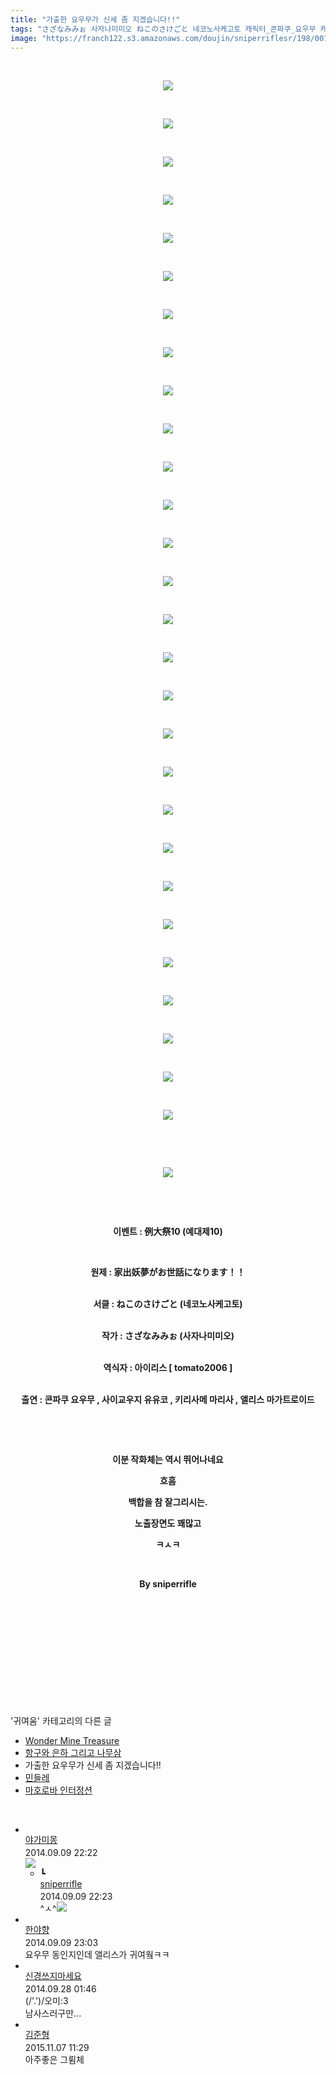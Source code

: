 ```yaml
---
title: "가출한 요우무가 신세 좀 지겠습니다!!"
tags: "さざなみみぉ 사자나미미오 ねこのさけごと 네코노사케고토 캐릭터_콘파쿠_요우무 캐릭터_사이교우지_유유코 캐릭터_키리사메_마리사 캐릭터_앨리스_마가트로이드 이벤트_例大祭10 이벤트_예대제10 귀여움"
image: "https://franch122.s3.amazonaws.com/doujin/sniperriflesr/198/001.png"
---
```

<div class="article">
<p style="TEXT-ALIGN: center"> </p>
<p style="TEXT-ALIGN: center"><img src="{{ site.imgserver4 }}/sniperriflesr/198/001.png"/></p>
<p style="TEXT-ALIGN: center"> </p>
<p style="TEXT-ALIGN: center"><img src="{{ site.imgserver4 }}/sniperriflesr/198/002.png"/></p>
<p style="TEXT-ALIGN: center"> </p>
<p style="TEXT-ALIGN: center"><img src="{{ site.imgserver4 }}/sniperriflesr/198/003.png"/></p>
<p style="TEXT-ALIGN: center"> </p>
<p style="TEXT-ALIGN: center"><img src="{{ site.imgserver4 }}/sniperriflesr/198/004.png"/></p>
<p style="TEXT-ALIGN: center"> </p>
<p style="TEXT-ALIGN: center"><img src="{{ site.imgserver4 }}/sniperriflesr/198/005.png"/></p>
<p style="TEXT-ALIGN: center"> </p>
<p style="TEXT-ALIGN: center"><img src="{{ site.imgserver4 }}/sniperriflesr/198/006.png"/></p>
<p style="TEXT-ALIGN: center"> </p>
<p style="TEXT-ALIGN: center"><img src="{{ site.imgserver4 }}/sniperriflesr/198/007.png"/></p>
<p style="TEXT-ALIGN: center"> </p>
<p style="TEXT-ALIGN: center"><img src="{{ site.imgserver4 }}/sniperriflesr/198/008.png"/></p>
<p style="TEXT-ALIGN: center"> </p>
<p style="TEXT-ALIGN: center"><img src="{{ site.imgserver4 }}/sniperriflesr/198/009.png"/></p>
<p style="TEXT-ALIGN: center"> </p>
<p style="TEXT-ALIGN: center"><img src="{{ site.imgserver4 }}/sniperriflesr/198/010.png"/></p>
<p style="TEXT-ALIGN: center"> </p>
<p style="TEXT-ALIGN: center"><img src="{{ site.imgserver4 }}/sniperriflesr/198/011.png"/></p>
<p style="TEXT-ALIGN: center"> </p>
<p style="TEXT-ALIGN: center"><img src="{{ site.imgserver4 }}/sniperriflesr/198/012.png"/></p>
<p style="TEXT-ALIGN: center"> </p>
<p style="TEXT-ALIGN: center"><img src="{{ site.imgserver4 }}/sniperriflesr/198/013.png"/></p>
<p style="TEXT-ALIGN: center"> </p>
<p style="TEXT-ALIGN: center"><img src="{{ site.imgserver4 }}/sniperriflesr/198/014.png"/></p>
<p style="TEXT-ALIGN: center"> </p>
<p style="TEXT-ALIGN: center"><img src="{{ site.imgserver4 }}/sniperriflesr/198/015.png"/></p>
<p style="TEXT-ALIGN: center"> </p>
<p style="TEXT-ALIGN: center"><img src="{{ site.imgserver4 }}/sniperriflesr/198/016.png"/></p>
<p style="TEXT-ALIGN: center"> </p>
<p style="TEXT-ALIGN: center"><img src="{{ site.imgserver4 }}/sniperriflesr/198/017.png"/></p>
<p style="TEXT-ALIGN: center"> </p>
<p style="TEXT-ALIGN: center"><img src="{{ site.imgserver4 }}/sniperriflesr/198/018.png"/></p>
<p style="TEXT-ALIGN: center"> </p>
<p style="TEXT-ALIGN: center"><img src="{{ site.imgserver4 }}/sniperriflesr/198/019.png"/></p>
<p style="TEXT-ALIGN: center"> </p>
<p style="TEXT-ALIGN: center"><img src="{{ site.imgserver4 }}/sniperriflesr/198/020.png"/></p>
<p style="TEXT-ALIGN: center"> </p>
<p style="TEXT-ALIGN: center"><img src="{{ site.imgserver4 }}/sniperriflesr/198/021.png"/></p>
<p style="TEXT-ALIGN: center"> </p>
<p style="TEXT-ALIGN: center"><img src="{{ site.imgserver4 }}/sniperriflesr/198/022.png"/></p>
<p style="TEXT-ALIGN: center"> </p>
<p style="TEXT-ALIGN: center"><img src="{{ site.imgserver4 }}/sniperriflesr/198/023.png"/></p>
<p style="TEXT-ALIGN: center"> </p>
<p style="TEXT-ALIGN: center"><img src="{{ site.imgserver4 }}/sniperriflesr/198/024.png"/></p>
<p style="TEXT-ALIGN: center"> </p>
<p style="TEXT-ALIGN: center"><img src="{{ site.imgserver4 }}/sniperriflesr/198/025.png"/></p>
<p style="TEXT-ALIGN: center"> </p>
<p style="TEXT-ALIGN: center"><img src="{{ site.imgserver4 }}/sniperriflesr/198/026.png"/></p>
<p style="TEXT-ALIGN: center"> </p>
<p style="TEXT-ALIGN: center"><img src="{{ site.imgserver4 }}/sniperriflesr/198/027.png"/></p>
<p style="TEXT-ALIGN: center"> </p>
<p style="TEXT-ALIGN: center"><img src="{{ site.imgserver4 }}/sniperriflesr/198/028.png"/></p>
<p style="TEXT-ALIGN: center"> </p>
<p style="TEXT-ALIGN: center"> </p>
<p style="TEXT-ALIGN: center"><img src="{{ site.imgserver4 }}/sniperriflesr/198/029.png"/></p>
<p style="TEXT-ALIGN: center"> </p>
<p style="TEXT-ALIGN: center"> </p>
<p style="TEXT-ALIGN: center"><strong>이벤트 : 例大祭10 (예대제10)</strong></p>
<p style="TEXT-ALIGN: center"><strong></strong> </p>
<p style="TEXT-ALIGN: center"><strong>원제 : 家出妖夢がお世話になります！！</strong></p>
<p style="TEXT-ALIGN: center"><br/><strong>서클 : ねこのさけごと (네코노사케고토)</strong></p>
<p style="TEXT-ALIGN: center"><br/><strong>작가 : さざなみみぉ (사자나미미오)</strong></p>
<p style="TEXT-ALIGN: center"><br/><strong>역식자 : 아이리스 [ tomato2006 ]</strong></p>
<p style="TEXT-ALIGN: center"><br/><strong>출연 : 콘파쿠 요우무 , 사이교우지 유유코 , 키리사메 마리사 , 앨리스 마가트로이드</strong></p>
<p style="TEXT-ALIGN: center"><strong></strong> </p>
<p style="TEXT-ALIGN: center"><strong></strong> </p>
<p style="TEXT-ALIGN: center"><strong>이분 작화체는 역시 뛰어나네요</strong></p>
<p style="TEXT-ALIGN: center"><strong>흐흠</strong></p>
<p style="TEXT-ALIGN: center"><strong>백합을 참 잘그리시는.</strong></p>
<p style="TEXT-ALIGN: center"><strong>노출장면도 꽤많고 </strong></p>
<p style="TEXT-ALIGN: center"><strong>ㅋㅅㅋ</strong></p>
<p style="TEXT-ALIGN: center"><strong></strong> </p>
<p style="TEXT-ALIGN: center"><strong>By sniperrifle</strong></p>
<p style="TEXT-ALIGN: center"> </p>
<p style="TEXT-ALIGN: center"> </p>
<p style="TEXT-ALIGN: center"> </p>
<p style="TEXT-ALIGN: center"> </p>
<p style="TEXT-ALIGN: center"> </p>
</div><br/>
<div class="another">
<p>'귀여움' 카테고리의 다른 글</p>
<ul>
<li><a href="/sniperriflesr_203">Wonder Mine Treasure</a></li>
<li><a href="/sniperriflesr_200">항구와 은하 그리고 나무삼</a></li>
<li>가출한 요우무가 신세 좀 지겠습니다!!</li>
<li><a href="/sniperriflesr_197">민들레</a></li>
<li><a href="/sniperriflesr_170">마호로바 인터정션</a></li>
</ul>
</div><br/>
<div class="comment" id="commentListBlock_198" style="display:block"><ul><li class="firstCmt"><div class="opinionListMenu">
<div class="icon"><img alt="" class="myicon" src="http://cfile229.uf.daum.net/M21x21/261BED4B539C7A380FFFFF"/></div>
<div class="fl">
<a class="bold" href="http://blog.daum.net/risiek" target="_blank">야가미몽 </a>
<div style="width: 1px; height: 1px; overflow: hidden; visibility: hidden; border:1px solid red">
<span id="uname101" style="display:none;">야가미몽</span>
<span id="pwd101" style="display:none;"></span>
<span id="emailblog101" name="http://blog.daum.net/risiek" style="display:none;"></span>
<span id="open101" style="display:none">Y</span>
</div>
</div>
<div class="sDateTime">2014.09.09 22:22</div>
</div>
<div class="cont" id="Text101"><img src="http://i1.daumcdn.net/cafeimg/pie2/texticon/texticon62.gif" value="*.*"/></div>
<div class="contReArea" id="inWrite101" style="display:none;"></div>
<ul><li class="secondCmt"><div class="opinionListMenuRe" id="parent_101">
<div class="reIcon">┗</div>
<div class="icon"><img alt="" class="myicon" src="http://cfile223.uf.daum.net/M21x21/224D904D53CEAE1D163CF5"/></div>
<div class="fl">
<a class="bold" href="http://blog.daum.net/sniperriflesr" target="_blank">sniperrifle </a>
<div style="width: 1px; height: 1px; overflow: hidden; visibility: hidden; border:1px solid red">
<span id="uname102" style="display:none;">sniperrifle</span>
<span id="pwd102" style="display:none;"></span>
<span id="emailblog102" name="http://blog.daum.net/sniperriflesr" style="display:none;"></span>
<span id="open102" style="display:none">Y</span>
</div>
</div>
<div class="sDateTime">2014.09.09 22:23</div>
</div>
<div class="contRe" id="Text102">^ㅅ^<img src="http://i1.daumcdn.net/cafeimg/pie2/texticon/texticon54.gif" value="!"/></div>
<div class="contReReArea" id="inWrite102" style="display:none;"></div>
<div class="cCont_line"></div>
</li></ul></li><li class="firstCmt"><div class="opinionListMenu">
<div class="icon"><img alt="" class="myicon" src="http://i1.daumcdn.net/pimg/blog/p_img/mycon/basic_2.gif"/></div>
<div class="fl">
<a class="bold" href="http://blog.daum.net/gmltmd21c" target="_blank">한야향 </a>
<div style="width: 1px; height: 1px; overflow: hidden; visibility: hidden; border:1px solid red">
<span id="uname103" style="display:none;">한야향</span>
<span id="pwd103" style="display:none;"></span>
<span id="emailblog103" name="http://blog.daum.net/gmltmd21c" style="display:none;"></span>
<span id="open103" style="display:none">Y</span>
</div>
</div>
<div class="sDateTime">2014.09.09 23:03</div>
</div>
<div class="cont" id="Text103">요우무 동인지인데 앨리스가 귀여웤ㅋㅋ</div>
<div class="contReArea" id="inWrite103" style="display:none;"></div>
<div class="cCont_line"></div>
</li><li class="firstCmt"><div class="opinionListMenu">
<div class="icon"><img alt="" class="myicon" src="http://i1.daumcdn.net/pimg/blog/p_img/mycon/basic_2.gif"/></div>
<div class="fl">
<a class="bold" href="http://blog.daum.net/ghcjf1001" target="_blank">신경쓰지마세요 </a>
<div style="width: 1px; height: 1px; overflow: hidden; visibility: hidden; border:1px solid red">
<span id="uname193" style="display:none;">신경쓰지마세요</span>
<span id="pwd193" style="display:none;"></span>
<span id="emailblog193" name="http://blog.daum.net/ghcjf1001" style="display:none;"></span>
<span id="open193" style="display:none">Y</span>
</div>
</div>
<div class="sDateTime">2014.09.28 01:46</div>
</div>
<div class="cont" id="Text193">(/'.')/오미:3<br/>
남사스러구만...</div>
<div class="contReArea" id="inWrite193" style="display:none;"></div>
<div class="cCont_line"></div>
</li><li class="firstCmt"><div class="opinionListMenu">
<div class="icon"><img alt="" class="myicon" src="http://i1.daumcdn.net/pimg/blog/p_img/mycon/basic_2.gif"/></div>
<div class="fl">
<a class="bold" href="http://blog.daum.net/riv0102" target="_blank">김준형 </a>
<div style="width: 1px; height: 1px; overflow: hidden; visibility: hidden; border:1px solid red">
<span id="uname5060" style="display:none;">김준형</span>
<span id="pwd5060" style="display:none;"></span>
<span id="emailblog5060" name="http://blog.daum.net/riv0102" style="display:none;"></span>
<span id="open5060" style="display:none">Y</span>
</div>
</div>
<div class="sDateTime">2015.11.07 11:29</div>
</div>
<div class="cont" id="Text5060">아주좋은 그륌체</div>
<div class="contReArea" id="inWrite5060" style="display:none;"></div>
</li></ul>
</div><br/>
<br/>
<p id="refer"></p>
<br/>
